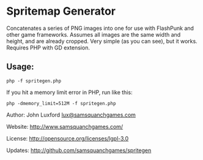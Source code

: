 # Spritemap Generator

Concatenates a series of PNG images into one for use with
FlashPunk and other game frameworks. Assumes all images
are the same width and height, and are already cropped.
Very simple (as you can see), but it works. Requires PHP
with GD extension.

## Usage:

    php -f spritegen.php

If you hit a memory limit error in PHP, run like this:

    php -dmemory_limit=512M -f spritegen.php

Author: John Luxford <lux@samsquanchgames.com>

Website: http://www.samsquanchgames.com/

License: http://opensource.org/licenses/lgpl-3.0

Updates: http://github.com/samsquanchgames/spritegen

